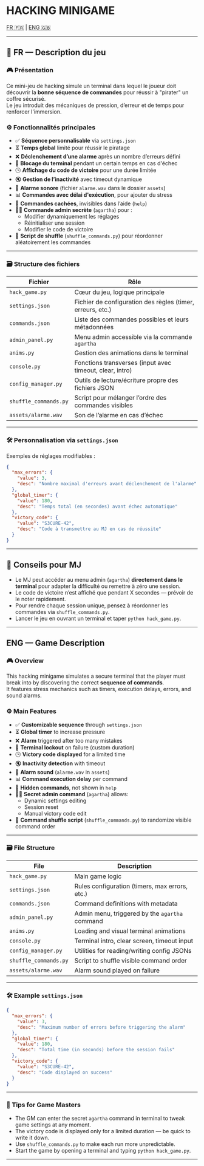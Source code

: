 # HACKING MINIGAME

[FR 🇫🇷](#fr---description-du-jeu) | [ENG 🇬🇧](#eng---game-description)

---

## 📌 FR — Description du jeu

### 🎮 Présentation

Ce mini-jeu de hacking simule un terminal dans lequel le joueur doit découvrir la **bonne séquence de commandes** pour réussir à "pirater" un coffre sécurisé.  
Le jeu introduit des mécaniques de pression, d’erreur et de temps pour renforcer l'immersion.

### ⚙️ Fonctionnalités principales

- ✅ **Séquence personnalisable** via `settings.json`
- ⏳ **Temps global** limité pour réussir le piratage
- ❌ **Déclenchement d’une alarme** après un nombre d’erreurs défini
- 🔐 **Blocage du terminal** pendant un certain temps en cas d'échec
- 🕒 **Affichage du code de victoire** pour une durée limitée
- 🔇 **Gestion de l’inactivité** avec timeout dynamique
- 🎵 **Alarme sonore** (fichier `alarme.wav` dans le dossier `assets`)
- 📊 **Commandes avec délai d'exécution**, pour ajouter du stress
- 🧠 **Commandes cachées**, invisibles dans l’aide (`help`)
- 👨‍💼 **Commande admin secrète** (`agartha`) pour :
  - Modifier dynamiquement les réglages
  - Réinitialiser une session
  - Modifier le code de victoire
- 🎲 **Script de shuffle** (`shuffle_commands.py`) pour réordonner aléatoirement les commandes

---

### 🗃️ Structure des fichiers

| Fichier               | Rôle |
|-----------------------|------|
| `hack_game.py`        | Cœur du jeu, logique principale |
| `settings.json`       | Fichier de configuration des règles (timer, erreurs, etc.) |
| `commands.json`       | Liste des commandes possibles et leurs métadonnées |
| `admin_panel.py`      | Menu admin accessible via la commande `agartha` |
| `anims.py`            | Gestion des animations dans le terminal |
| `console.py`          | Fonctions transverses (input avec timeout, clear, intro) |
| `config_manager.py`   | Outils de lecture/écriture propre des fichiers JSON |
| `shuffle_commands.py` | Script pour mélanger l’ordre des commandes visibles |
| `assets/alarme.wav`   | Son de l’alarme en cas d’échec |

---

### 🛠️ Personnalisation via `settings.json`

Exemples de réglages modifiables :

```json
{
  "max_errors": {
    "value": 3,
    "desc": "Nombre maximal d'erreurs avant déclenchement de l'alarme"
  },
  "global_timer": {
    "value": 180,
    "desc": "Temps total (en secondes) avant échec automatique"
  },
  "victory_code": {
    "value": "S3CURE-42",
    "desc": "Code à transmettre au MJ en cas de réussite"
  }
}
```

---

## 🧠 Conseils pour MJ

- Le MJ peut accéder au menu admin (`agartha`) **directement dans le terminal** pour adapter la difficulté ou remettre à zéro une session.
- Le code de victoire n’est affiché que pendant X secondes — prévoir de le noter rapidement.
- Pour rendre chaque session unique, pensez à réordonner les commandes via `shuffle_commands.py`.
- Lancer le jeu en ouvrant un terminal et taper `python hack_game.py`.

---

## ENG — Game Description

### 🎮 Overview

This hacking minigame simulates a secure terminal that the player must break into by discovering the correct **sequence of commands**.  
It features stress mechanics such as timers, execution delays, errors, and sound alarms.

### ⚙️ Main Features

- ✅ **Customizable sequence** through `settings.json`
- ⏳ **Global timer** to increase pressure
- ❌ **Alarm** triggered after too many mistakes
- 🔐 **Terminal lockout** on failure (custom duration)
- 🕒 **Victory code displayed** for a limited time
- 🔇 **Inactivity detection** with timeout
- 🎵 **Alarm sound** (`alarme.wav` in `assets`)
- 📊 **Command execution delay** per command
- 🧠 **Hidden commands**, not shown in `help`
- 👨‍💼 **Secret admin command** (`agartha`) allows:
  - Dynamic settings editing
  - Session reset
  - Manual victory code edit
- 🎲 **Command shuffle script** (`shuffle_commands.py`) to randomize visible command order

---

### 🗃️ File Structure

| File                   | Description |
|------------------------|-------------|
| `hack_game.py`         | Main game logic |
| `settings.json`        | Rules configuration (timers, max errors, etc.) |
| `commands.json`        | Command definitions with metadata |
| `admin_panel.py`       | Admin menu, triggered by the `agartha` command |
| `anims.py`             | Loading and visual terminal animations |
| `console.py`           | Terminal intro, clear screen, timeout input |
| `config_manager.py`    | Utilities for reading/writing config JSONs |
| `shuffle_commands.py`  | Script to shuffle visible command order |
| `assets/alarme.wav`    | Alarm sound played on failure |

---

### 🛠️ Example `settings.json`

```json
{
  "max_errors": {
    "value": 3,
    "desc": "Maximum number of errors before triggering the alarm"
  },
  "global_timer": {
    "value": 180,
    "desc": "Total time (in seconds) before the session fails"
  },
  "victory_code": {
    "value": "S3CURE-42",
    "desc": "Code displayed on success"
  }
}
```

---

### 🧠 Tips for Game Masters

- The GM can enter the secret `agartha` command in terminal to tweak game settings at any moment.
- The victory code is displayed only for a limited duration — be quick to write it down.
- Use `shuffle_commands.py` to make each run more unpredictable.
- Start the game by opening a terminal and typing `python hack_game.py`.

---
